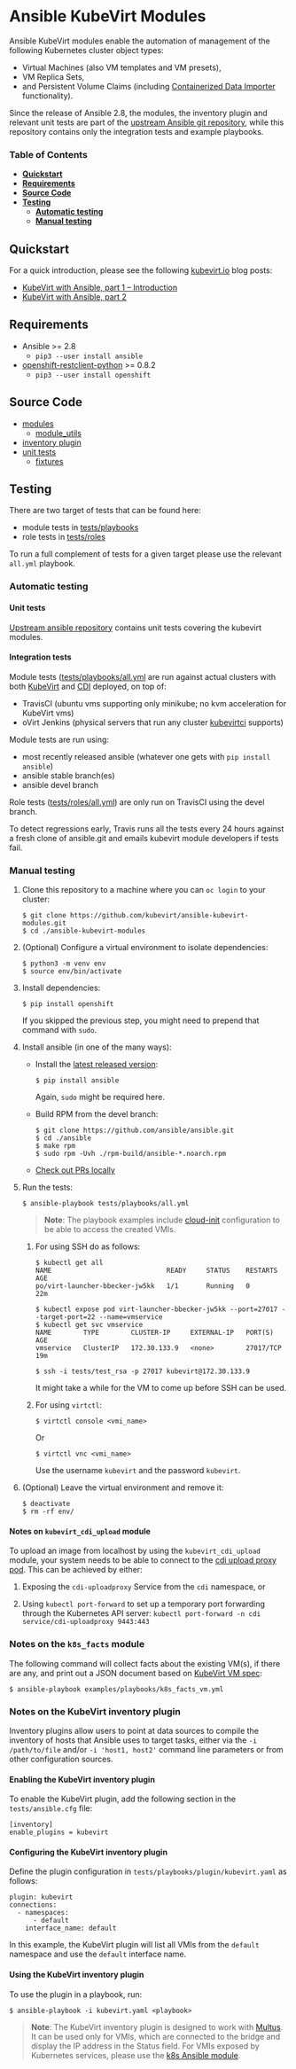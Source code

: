 # Ansible KubeVirt Modules

Ansible KubeVirt modules enable the automation of management of the following Kubernetes cluster object types:
* Virtual Machines (also VM templates and VM presets),
* VM Replica Sets,
* and Persistent Volume Claims (including [Containerized Data Importer][cdi.git] functionality).

Since the release of Ansible 2.8, the modules, the inventory plugin and relevant unit tests are part of the
[upstream Ansible git repository][ansible.git], while this repository contains only the integration tests
and example playbooks.

[cdi.git]: https://github.com/kubevirt/containerized-data-importer
[ansible.git]: https://github.com/ansible/ansible
[kubevirt.git]: https://github.com/kubevirt/kubevirt
[kubevirtci.git]: https://github.com/kubevirt/kubevirtci
[kubevirt.io]: https://kubevirt.io/
[openshift-restclient-python.git]: https://github.com/openshift/openshift-restclient-python


### Table of Contents

* **[Quickstart](#quickstart)**
* **[Requirements](#requirements)**
* **[Source Code](#source-code)**
* **[Testing](#testing)**
  * **[Automatic testing](#automatic-testing)**
  * **[Manual testing](#manual-testing)**


## Quickstart

For a quick introduction, please see the following [kubevirt.io][kubevirt.io] blog posts:
* [KubeVirt with Ansible, part 1 – Introduction](https://kubevirt.io/2019/kubevirt-with-ansible-part-1.html)
* [KubeVirt with Ansible, part 2](https://kubevirt.io/2019/kubevirt-with-ansible-part-2.html)


## Requirements

* Ansible >= 2.8
  * `pip3 --user install ansible`
* [openshift-restclient-python][openshift-restclient-python.git] >= 0.8.2
  * `pip3 --user install openshift`

## Source Code

* [modules](https://github.com/ansible/ansible/tree/devel/lib/ansible/modules/cloud/kubevirt)
  * [module_utils](https://github.com/ansible/ansible/blob/devel/lib/ansible/module_utils/kubevirt.py)
* [inventory plugin](https://github.com/ansible/ansible/blob/devel/lib/ansible/plugins/inventory/kubevirt.py)
* [unit tests](https://github.com/ansible/ansible/tree/devel/test/units/modules/cloud/kubevirt)
  * [fixtures](https://github.com/ansible/ansible/blob/devel/test/units/utils/kubevirt_fixtures.py)


## Testing

There are two target of tests that can be found here:
* module tests in [tests/playbooks](tests/playbooks)
* role tests in [tests/roles](tests/roles)

To run a full complement of tests for a given target please use the relevant `all.yml` playbook.


### Automatic testing

#### Unit tests

[Upstream ansible repository](ansible.git) contains unit tests covering the kubevirt modules.

#### Integration tests

Module tests ([tests/playbooks/all.yml](tests/playbooks/all.yml) are run against actual clusters with both
[KubeVirt](kubevirt.git) and [CDI](cdi.git) deployed, on top of:
- TravisCI (ubuntu vms supporting only minikube; no kvm acceleration for KubeVirt vms)
- oVirt Jenkins (physical servers that run any cluster [kubevirtci](kubevirtci.git) supports)

Module tests are run using:
- most recently released ansible (whatever one gets with `pip install ansible`)
- ansible stable branch(es)
- ansible devel branch

Role tests ([tests/roles/all.yml](tests/roles/all.yml)) are only run on TravisCI using the devel branch.

To detect regressions early, Travis runs all the tests every 24 hours against a fresh clone of ansible.git
and emails kubevirt module developers if tests fail.


### Manual testing

1. Clone this repository to a machine where you can `oc login` to your cluster:

   ```shell
   $ git clone https://github.com/kubevirt/ansible-kubevirt-modules.git
   $ cd ./ansible-kubevirt-modules
   ```

2. (Optional) Configure a virtual environment to isolate dependencies:

   ```shell
   $ python3 -m venv env
   $ source env/bin/activate
   ```

3. Install dependencies:

   ```shell
   $ pip install openshift
   ```

   If you skipped the previous step, you might need to prepend that command with `sudo`.

9. Install ansible (in one of the many ways):

   * Install the [latest released version](https://github.com/ansible/ansible/releases):

     ```shell
     $ pip install ansible
     ```

     Again, `sudo` might be required here.
    
   * Build RPM from the devel branch:

     ```shell
     $ git clone https://github.com/ansible/ansible.git
     $ cd ./ansible
     $ make rpm
     $ sudo rpm -Uvh ./rpm-build/ansible-*.noarch.rpm
     ```
    
   * [Check out PRs locally](https://help.github.com/en/articles/checking-out-pull-requests-locally)
    

4. Run the tests:

   ```shell
   $ ansible-playbook tests/playbooks/all.yml
   ```

   >**Note**: The playbook examples include [cloud-init](http://cloudinit.readthedocs.io/en/latest/) configuration to be able to access the created VMIs.

   1. For using SSH do as follows:

      ```shell
      $ kubectl get all
      NAME                             READY     STATUS    RESTARTS   AGE
      po/virt-launcher-bbecker-jw5kk   1/1       Running   0          22m

      $ kubectl expose pod virt-launcher-bbecker-jw5kk --port=27017 --target-port=22 --name=vmservice
      $ kubectl get svc vmservice
      NAME        TYPE        CLUSTER-IP     EXTERNAL-IP   PORT(S)     AGE
      vmservice   ClusterIP   172.30.133.9   <none>        27017/TCP   19m

      $ ssh -i tests/test_rsa -p 27017 kubevirt@172.30.133.9
      ```

      It might take a while for the VM to come up before SSH can be used.

   2. For using `virtctl`:

      ```shell
      $ virtctl console <vmi_name>
      ```

      Or

      ```shell
      $ virtctl vnc <vmi_name>
      ```

      Use the username `kubevirt` and the password `kubevirt`.

5. (Optional) Leave the virtual environment and remove it:

   ```shell
   $ deactivate
   $ rm -rf env/
   ```


#### Notes on `kubevirt_cdi_upload` module

To upload an image from localhost by using the `kubevirt_cdi_upload` module, your system needs to be able to connect to the [cdi upload proxy pod](https://github.com/kubevirt/containerized-data-importer/blob/master/doc/upload.md). This can be achieved by either:

1. Exposing the `cdi-uploadproxy` Service from the `cdi` namespace, or

2. Using `kubectl port-forward` to set up a temporary port forwarding through the Kubernetes API server: `kubectl port-forward -n cdi service/cdi-uploadproxy 9443:443`

### Notes on the `k8s_facts` module

The following command will collect facts about the existing VM(s), if there are any, and print out a JSON document based on [KubeVirt VM spec](https://kubevirt.io/api-reference/master/definitions.html#_v1_virtualmachine):

```shell
$ ansible-playbook examples/playbooks/k8s_facts_vm.yml
```

### Notes on the KubeVirt inventory plugin
Inventory plugins allow users to point at data sources to compile the inventory of hosts that Ansible uses to target tasks, either via the `-i /path/to/file` and/or `-i 'host1, host2'` command line parameters or from other configuration sources.

#### Enabling the KubeVirt inventory plugin
To enable the KubeVirt plugin, add the following section in the `tests/ansible.cfg` file:

```
[inventory]
enable_plugins = kubevirt
```

#### Configuring the KubeVirt inventory plugin
Define the plugin configuration in `tests/playbooks/plugin/kubevirt.yaml` as follows:

```
plugin: kubevirt
connections:
  - namespaces:
      - default
    interface_name: default
```

In this example, the KubeVirt plugin will list all VMIs from the `default` namespace and use the `default` interface name.

#### Using the KubeVirt inventory plugin
To use the plugin in a playbook, run:

```
$ ansible-playbook -i kubevirt.yaml <playbook>
```

>**Note**: The KubeVirt inventory plugin is designed to work with [Multus][multus.git]. It can be used only for VMIs, which are connected to the bridge and display the IP address in the Status field. For VMIs exposed by Kubernetes services, please use the [k8s Ansible module](https://docs.ansible.com/ansible/latest/plugins/inventory/k8s.html).

[multus.git]: https://github.com/intel/multus-cni

